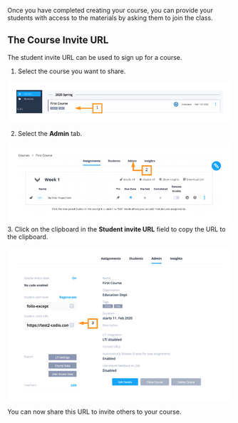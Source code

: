 Once you have completed creating your course, you can provide your students with access to the materials by asking them to join the class.

## The Course Invite URL
The student invite URL can be used to sign up for a course.

1. Select the course you want to share.

![.guides/img/selectCourse](.guides/img/selectCourse.png)

2. Select the **Admin** tab.


![.guides/img/selectAdmin](.guides/img/selectAdmin.png)
3. Click on the clipboard in the **Student invite URL** field to copy the URL to the clipboard.

![.guides/img/studentInviteURL](.guides/img/studentInviteURL.png)

You can now share this URL to invite others to your course.

